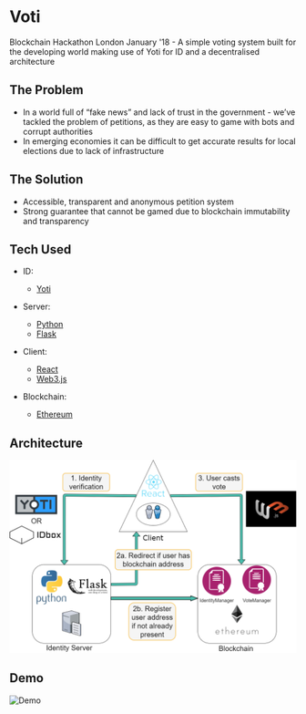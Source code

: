 # Voti
Blockchain Hackathon London January '18 - A simple voting system built for the developing world making use of Yoti for ID and a decentralised architecture

## The Problem
- In a world full of “fake news” and lack of trust in the government - we’ve tackled the problem of petitions, as they are easy to game with bots and corrupt authorities
- In emerging economies it can be difficult to get accurate results for local elections due to lack of infrastructure

## The Solution
- Accessible, transparent and anonymous petition system 
- Strong guarantee that cannot be gamed due to blockchain immutability and transparency

## Tech Used

- ID:
  - [Yoti](https://www.yoti.com/)


- Server:
  - [Python](https://www.python.org/)
  - [Flask](http://flask.pocoo.org/)
  
  
- Client:
  - [React](https://reactjs.org/)
  - [Web3.js](https://github.com/ethereum/web3.js/)
  
  
- Blockchain:
  - [Ethereum](https://www.ethereum.org/)

## Architecture
![Voti Architecture](Voti.png)

## Demo
![Demo](Voti.gif)